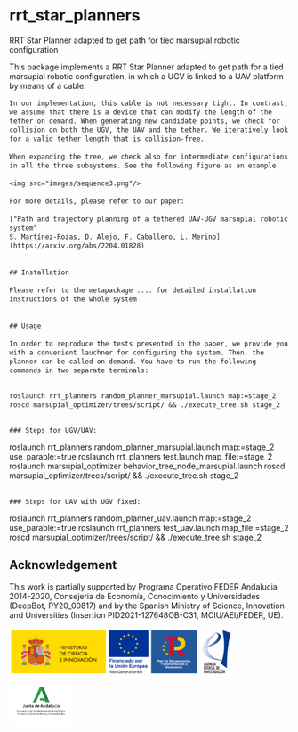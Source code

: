# rrt_star_planners
RRT Star Planner adapted to get path for tied marsupial robotic configuration

This package implements a RRT Star Planner adapted to get path for a tied marsupial robotic configuration, in which a UGV is linked to a UAV platform by means of a cable.

```
In our implementation, this cable is not necessary tight. In contrast, we assume that there is a device that can modify the length of the tether on demand. When generating new candidate points, we check for collision on both the UGV, the UAV and the tether. We iteratively look for a valid tether length that is collision-free. 

When expanding the tree, we check also for intermediate configurations in all the three subsystems. See the following figure as an example.

<img src="images/sequence3.png"/>

For more details, please refer to our paper:

["Path and trajectory planning of a tethered UAV-UGV marsupial robotic system"
S. Martínez-Rozas, D. Alejo, F. Caballero, L. Merino](https://arxiv.org/abs/2204.01828)


## Installation

Please refer to the metapackage .... for detailed installation instructions of the whole system


## Usage

In order to reproduce the tests presented in the paper, we provide you with a convenient lauchner for configuring the system. Then, the planner can be called on demand. You have to run the following commands in two separate terminals:


```
    roslaunch rrt_planners random_planner_marsupial.launch map:=stage_2
    roscd marsupial_optimizer/trees/script/ && ./execute_tree.sh stage_2
```

### Steps for UGV/UAV:
```
roslaunch rrt_planners random_planner_marsupial.launch map:=stage_2 use_parable:=true
roslaunch rrt_planners test.launch map_file:=stage_2
roslaunch marsupial_optimizer behavior_tree_node_marsupial.launch
roscd marsupial_optimizer/trees/script/ && ./execute_tree.sh stage_2
```

### Steps for UAV with UGV fixed:

```
roslaunch rrt_planners random_planner_uav.launch map:=stage_2 use_parable:=true
roslaunch rrt_planners test_uav.launch map_file:=stage_2
roscd marsupial_optimizer/trees/script/ && ./execute_tree.sh stage_2


## Acknowledgement

This work is partially supported by Programa Operativo FEDER Andalucia 2014-2020, Consejeria de Economía, Conocimiento y Universidades (DeepBot, PY20_00817) and by the Spanish Ministry of Science, Innovation and Universities (Insertion PID2021-127648OB-C31, MCIU/AEI/FEDER, UE).

<img src="images/mci_logo.png" width="400"/> <img src="images/junta_logo.png" width="114"/>

